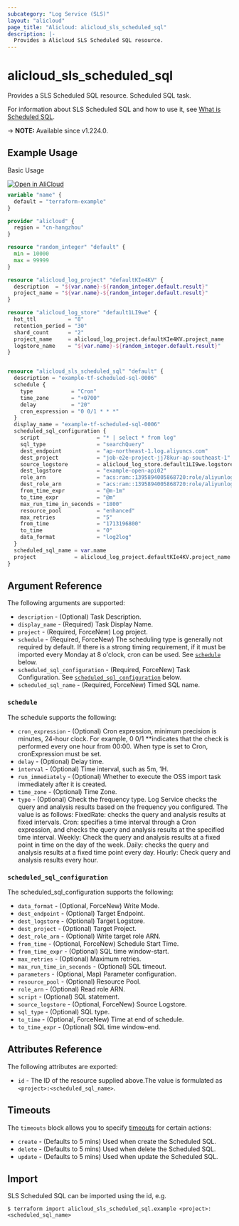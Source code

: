 ```yaml
---
subcategory: "Log Service (SLS)"
layout: "alicloud"
page_title: "Alicloud: alicloud_sls_scheduled_sql"
description: |-
  Provides a Alicloud SLS Scheduled SQL resource.
---
```


# alicloud_sls_scheduled_sql

Provides a SLS Scheduled SQL resource. Scheduled SQL task.

For information about SLS Scheduled SQL and how to use it, see [What is Scheduled SQL](https://www.alibabacloud.com/help/zh/sls/developer-reference/api-sls-2020-12-30-createscheduledsql).

-> **NOTE:** Available since v1.224.0.

## Example Usage

Basic Usage

<div style="display: block;margin-bottom: 40px;"><div class="oics-button" style="float: right;position: absolute;margin-bottom: 10px;">
  <a href="https://api.aliyun.com/terraform?resource=alicloud_sls_scheduled_sql&exampleId=253dde24-19e2-e251-f325-1334d318ade82b5d4233&activeTab=example&spm=docs.r.sls_scheduled_sql.0.253dde2419&intl_lang=EN_US" target="_blank">
    <img alt="Open in AliCloud" src="https://img.alicdn.com/imgextra/i1/O1CN01hjjqXv1uYUlY56FyX_!!6000000006049-55-tps-254-36.svg" style="max-height: 44px; max-width: 100%;">
  </a>
</div></div>

```terraform
variable "name" {
  default = "terraform-example"
}

provider "alicloud" {
  region = "cn-hangzhou"
}

resource "random_integer" "default" {
  min = 10000
  max = 99999
}

resource "alicloud_log_project" "defaultKIe4KV" {
  description  = "${var.name}-${random_integer.default.result}"
  project_name = "${var.name}-${random_integer.default.result}"
}

resource "alicloud_log_store" "default1LI9we" {
  hot_ttl          = "8"
  retention_period = "30"
  shard_count      = "2"
  project_name     = alicloud_log_project.defaultKIe4KV.project_name
  logstore_name    = "${var.name}-${random_integer.default.result}"
}


resource "alicloud_sls_scheduled_sql" "default" {
  description = "example-tf-scheduled-sql-0006"
  schedule {
    type            = "Cron"
    time_zone       = "+0700"
    delay           = "20"
    cron_expression = "0 0/1 * * *"
  }
  display_name = "example-tf-scheduled-sql-0006"
  scheduled_sql_configuration {
    script                  = "* | select * from log"
    sql_type                = "searchQuery"
    dest_endpoint           = "ap-northeast-1.log.aliyuncs.com"
    dest_project            = "job-e2e-project-jj78kur-ap-southeast-1"
    source_logstore         = alicloud_log_store.default1LI9we.logstore_name
    dest_logstore           = "example-open-api02"
    role_arn                = "acs:ram::1395894005868720:role/aliyunlogetlrole"
    dest_role_arn           = "acs:ram::1395894005868720:role/aliyunlogetlrole"
    from_time_expr          = "@m-1m"
    to_time_expr            = "@m"
    max_run_time_in_seconds = "1800"
    resource_pool           = "enhanced"
    max_retries             = "5"
    from_time               = "1713196800"
    to_time                 = "0"
    data_format             = "log2log"
  }
  scheduled_sql_name = var.name
  project            = alicloud_log_project.defaultKIe4KV.project_name
}
```

## Argument Reference

The following arguments are supported:
* `description` - (Optional) Task Description.
* `display_name` - (Required) Task Display Name.
* `project` - (Required, ForceNew) Log project.
* `schedule` - (Required, ForceNew) The scheduling type is generally not required by default. If there is a strong timing requirement, if it must be imported every Monday at 8 o'clock, cron can be used. See [`schedule`](#schedule) below.
* `scheduled_sql_configuration` - (Required, ForceNew) Task Configuration. See [`scheduled_sql_configuration`](#scheduled_sql_configuration) below.
* `scheduled_sql_name` - (Required, ForceNew) Timed SQL name.

### `schedule`

The schedule supports the following:
* `cron_expression` - (Optional) Cron expression, minimum precision is minutes, 24-hour clock. For example, 0 0/1 **indicates that the check is performed every one hour from 00:00. When type is set to Cron, cronExpression must be set.
* `delay` - (Optional) Delay time.
* `interval` - (Optional) Time interval, such as 5m, 1H.
* `run_immediately` - (Optional) Whether to execute the OSS import task immediately after it is created.
* `time_zone` - (Optional) Time Zone.
* `type` - (Optional) Check the frequency type. Log Service checks the query and analysis results based on the frequency you configured. The value is as follows: FixedRate: checks the query and analysis results at fixed intervals. Cron: specifies a time interval through a Cron expression, and checks the query and analysis results at the specified time interval. Weekly: Check the query and analysis results at a fixed point in time on the day of the week. Daily: checks the query and analysis results at a fixed time point every day. Hourly: Check query and analysis results every hour.

### `scheduled_sql_configuration`

The scheduled_sql_configuration supports the following:
* `data_format` - (Optional, ForceNew) Write Mode.
* `dest_endpoint` - (Optional) Target Endpoint.
* `dest_logstore` - (Optional) Target Logstore.
* `dest_project` - (Optional) Target Project.
* `dest_role_arn` - (Optional) Write target role ARN.
* `from_time` - (Optional, ForceNew) Schedule Start Time.
* `from_time_expr` - (Optional) SQL time window-start.
* `max_retries` - (Optional) Maximum retries.
* `max_run_time_in_seconds` - (Optional) SQL timeout.
* `parameters` - (Optional, Map) Parameter configuration.
* `resource_pool` - (Optional) Resource Pool.
* `role_arn` - (Optional) Read role ARN.
* `script` - (Optional) SQL statement.
* `source_logstore` - (Optional, ForceNew) Source Logstore.
* `sql_type` - (Optional) SQL type.
* `to_time` - (Optional, ForceNew) Time at end of schedule.
* `to_time_expr` - (Optional) SQL time window-end.

## Attributes Reference

The following attributes are exported:
* `id` - The ID of the resource supplied above.The value is formulated as `<project>:<scheduled_sql_name>`.

## Timeouts

The `timeouts` block allows you to specify [timeouts](https://developer.hashicorp.com/terraform/language/resources/syntax#operation-timeouts) for certain actions:
* `create` - (Defaults to 5 mins) Used when create the Scheduled SQL.
* `delete` - (Defaults to 5 mins) Used when delete the Scheduled SQL.
* `update` - (Defaults to 5 mins) Used when update the Scheduled SQL.

## Import

SLS Scheduled SQL can be imported using the id, e.g.

```shell
$ terraform import alicloud_sls_scheduled_sql.example <project>:<scheduled_sql_name>
```